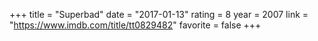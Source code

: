 +++
title = "Superbad"
date = "2017-01-13"
rating = 8
year = 2007
link = "https://www.imdb.com/title/tt0829482"
favorite = false
+++

